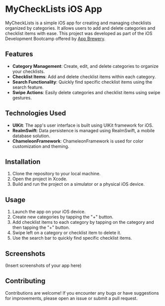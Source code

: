 # MyCheckLists iOS App

MyCheckLists is a simple iOS app for creating and managing checklists organized by categories. It allows users to add and delete categories and checklist items with ease.
This project was developed as part of the iOS Development Bootcamp offered by [App Brewery](https://www.appbrewery.co/).


## Features

- **Category Management**: Create, edit, and delete categories to organize your checklists.
- **Checklist Items**: Add and delete checklist items within each category.
- **Search Functionality**: Quickly find specific checklist items using the search feature.
- **Swipe Actions**: Easily delete categories and checklist items using swipe gestures.

## Technologies Used

- **UIKit**: The app's user interface is built using UIKit framework for iOS.
- **RealmSwift**: Data persistence is managed using RealmSwift, a mobile database solution.
- **ChameleonFramework**: ChameleonFramework is used for color customization and theming.

## Installation

1. Clone the repository to your local machine.
2. Open the project in Xcode.
3. Build and run the project on a simulator or a physical iOS device.

## Usage

1. Launch the app on your iOS device.
2. Create new categories by tapping the "+" button.
3. Add checklist items to each category by tapping on the category and then tapping the "+" button.
4. Swipe left on a category or checklist item to delete it.
5. Use the search bar to quickly find specific checklist items.

## Screenshots

(Insert screenshots of your app here)

## Contributing

Contributions are welcome! If you encounter any bugs or have suggestions for improvements, please open an issue or submit a pull request.



